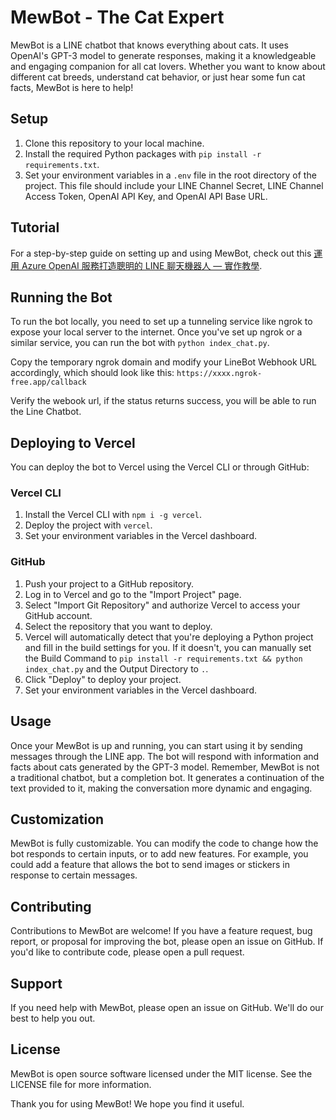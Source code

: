 # MewBot - The Cat Expert

MewBot is a LINE chatbot that knows everything about cats. It uses OpenAI's GPT-3 model to generate responses, making it a knowledgeable and engaging companion for all cat lovers. Whether you want to know about different cat breeds, understand cat behavior, or just hear some fun cat facts, MewBot is here to help!

## Setup

1. Clone this repository to your local machine.
2. Install the required Python packages with `pip install -r requirements.txt`.
3. Set your environment variables in a `.env` file in the root directory of the project. This file should include your LINE Channel Secret, LINE Channel Access Token, OpenAI API Key, and OpenAI API Base URL.

## Tutorial

For a step-by-step guide on setting up and using MewBot, check out this [運用 Azure OpenAI 服務打造聰明的 LINE 聊天機器人 — 實作教學](https://medium.com/@ro5112/%E9%81%8B%E7%94%A8-azure-openai-%E6%9C%8D%E5%8B%99%E6%89%93%E9%80%A0%E8%81%B0%E6%98%8E%E7%9A%84-line-%E8%81%8A%E5%A4%A9%E6%A9%9F%E5%99%A8%E4%BA%BA-%E5%AF%A6%E4%BD%9C%E6%95%99%E5%AD%B8-7dfa5a8b2a50).


## Running the Bot

To run the bot locally, you need to set up a tunneling service like ngrok to expose your local server to the internet. Once you've set up ngrok or a similar service, you can run the bot with `python index_chat.py`.

Copy the temporary ngrok domain and modify your LineBot Webhook URL accordingly, which should look like this: `https://xxxx.ngrok-free.app/callback`

Verify the webook url, if the status returns success, you will be able to run the Line Chatbot. 

## Deploying to Vercel

You can deploy the bot to Vercel using the Vercel CLI or through GitHub:

### Vercel CLI

1. Install the Vercel CLI with `npm i -g vercel`.
2. Deploy the project with `vercel`.
3. Set your environment variables in the Vercel dashboard.

### GitHub

1. Push your project to a GitHub repository.
2. Log in to Vercel and go to the "Import Project" page.
3. Select "Import Git Repository" and authorize Vercel to access your GitHub account.
4. Select the repository that you want to deploy.
5. Vercel will automatically detect that you're deploying a Python project and fill in the build settings for you. If it doesn't, you can manually set the Build Command to `pip install -r requirements.txt && python index_chat.py` and the Output Directory to `.`.
6. Click "Deploy" to deploy your project.
7. Set your environment variables in the Vercel dashboard.

## Usage

Once your MewBot is up and running, you can start using it by sending messages through the LINE app. The bot will respond with information and facts about cats generated by the GPT-3 model. Remember, MewBot is not a traditional chatbot, but a completion bot. It generates a continuation of the text provided to it, making the conversation more dynamic and engaging.

## Customization

MewBot is fully customizable. You can modify the code to change how the bot responds to certain inputs, or to add new features. For example, you could add a feature that allows the bot to send images or stickers in response to certain messages.

## Contributing

Contributions to MewBot are welcome! If you have a feature request, bug report, or proposal for improving the bot, please open an issue on GitHub. If you'd like to contribute code, please open a pull request.

## Support

If you need help with MewBot, please open an issue on GitHub. We'll do our best to help you out.

## License

MewBot is open source software licensed under the MIT license. See the LICENSE file for more information.

Thank you for using MewBot! We hope you find it useful.
